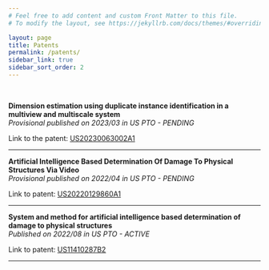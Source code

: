 ```yaml
---
# Feel free to add content and custom Front Matter to this file.
# To modify the layout, see https://jekyllrb.com/docs/themes/#overriding-theme-defaults

layout: page
title: Patents
permalink: /patents/
sidebar_link: true
sidebar_sort_order: 2
---
```

<br>

<b>Dimension estimation using duplicate instance identification in a multiview and multiscale system</b><br>
<i>Provisional published on 2023/03 in US PTO - PENDING</i>

Link to the patent: <a href="https://patents.google.com/patent/US20230063002A1"> US20230063002A1 </a>

<hr>

<b>Artificial Intelligence Based Determination Of Damage To Physical Structures Via Video
</b><br>
<i>Provisional published on 2022/04 in US PTO - PENDING</i>

Link to patent: <a href="https://patents.google.com/patent/US20220129860A1"> US20220129860A1 </a>

<hr>

<b>System and method for artificial intelligence based determination of damage to physical structures</b><br>
<i>Published on 2022/08 in US PTO - ACTIVE</i>

Link to patent: <a href="https://patents.google.com/patent/US11410287B2"> US11410287B2 </a>

<hr>

